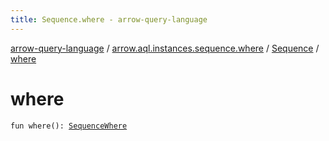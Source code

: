 ```yaml
---
title: Sequence.where - arrow-query-language
---
```


[arrow-query-language](../../index.html) / [arrow.aql.instances.sequence.where](../index.html) / [Sequence](index.html) / [where](./where.html)

# where

`fun where(): `[`SequenceWhere`](../../arrow.aql.instances/-sequence-where/index.html)